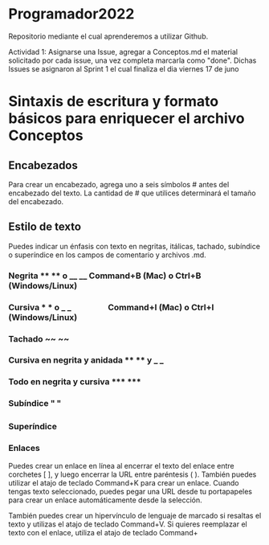 # Programador2022
Repositorio mediante el cual aprenderemos a utilizar Github.

Actividad 1: Asignarse una Issue, agregar a Conceptos.md el material solicitado por cada issue, una vez completa marcarla como "done". Dichas Issues se asignaron al Sprint 1 el cual finaliza el dia viernes 17 de juno



# Sintaxis de escritura y formato básicos para enriquecer el archivo Conceptos 

## Encabezados
Para crear un encabezado, agrega uno a seis símbolos # antes del encabezado del texto. La cantidad de # que utilices determinará el tamaño del encabezado.
## Estilo de texto
Puedes indicar un énfasis con texto en negritas, itálicas, tachado, subíndice o superíndice en los campos de comentario y archivos .md.

### Negrita	** ** o __ __	Command+B (Mac) o Ctrl+B (Windows/Linux)	
### Cursiva	* * o _ _     	Command+I (Mac) o Ctrl+I (Windows/Linux)	
### Tachado	~~ ~~		
### Cursiva en negrita y anidada	** ** y _ _		
### Todo en negrita y cursiva	*** ***		
### Subíndice	"<sub> </sub>"		
### Superíndice	<sup> </sup>		

### Enlaces
Puedes crear un enlace en línea al encerrar el texto del enlace entre corchetes [ ], y luego encerrar la URL entre paréntesis ( ). También puedes utilizar el atajo de teclado Command+K para crear un enlace. Cuando tengas texto seleccionado, puedes pegar una URL desde tu portapapeles para crear un enlace automáticamente desde la selección.

También puedes crear un hipervínculo de lenguaje de marcado si resaltas el texto y utilizas el atajo de teclado Command+V. Si quieres reemplazar el texto con el enlace, utiliza el atajo de teclado Command+
